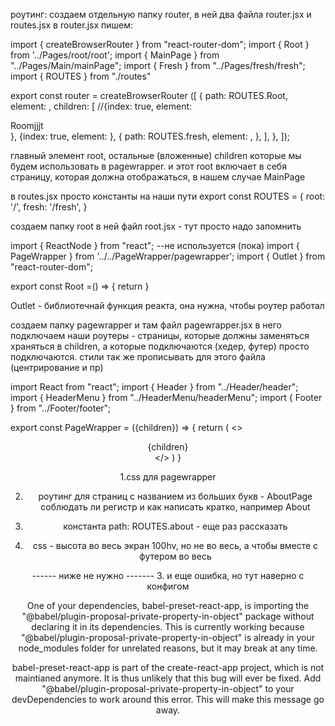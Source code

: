 
роутинг:
создаем отдельную папку router, в ней два файла router.jsx и routes.jsx
в router.jsx пишем: 

import { createBrowserRouter } from "react-router-dom";
import { Root } from '../Pages/root/root';
import { MainPage } from "../Pages/Main/mainPage";
import { Fresh } from "../Pages/fresh/fresh";
import { ROUTES } from "./routes"

export const router = createBrowserRouter ([
    {
        path: ROUTES.Root,
        element: <Root />,
        children: [
            //{index: true, element: <div>Roomjjjt</div>},
            {index: true, element: <MainPage />},
            {
                path: ROUTES.fresh,
                element: <Fresh />,
            },
        ],
    },
]);


главный элемент root, остальные (вложенные) children которые мы будем использовать в pagewrapper. и этот root включает в себя страницу,
 которая должна отображаться, в нашем случае MainPage


в routes.jsx просто константы на наши пути
export const ROUTES = {
    root: '/',
    fresh: '/fresh',
}


создаем папку root в ней файл root.jsx - тут просто надо запомнить

import { ReactNode } from "react";                  --не используется (пока)
import { PageWrapper } from '../../PageWrapper/pagewrapper';
import { Outlet } from "react-router-dom";

export const Root =() => {
    return <PageWrapper><Outlet/>  </PageWrapper>
}

Outlet - библиотечнай функция реакта, она нужна, чтобы роутер работал



создаем папку pagewrapper и там файл pagewrapper.jsx  в него подключаем
наши роутеры - страницы, которые должны заменяться храняться в children,
а которые подключаются (хедер, футер) просто подключаются. стили так же
прописывать для этого файла (центрирование и пр)


import React from "react";
import { Header } from "../Header/header";
import { HeaderMenu } from "../HeaderMenu/headerMenu";
import { Footer } from "../Footer/footer";

export const PageWrapper = ({children}) => {
    return (
        <>
        <HeaderMenu />
        <Header />
        {children}
        <Footer />
        </>
    )
}



1.css для pagewrapper

2. роутинг для страниц с названием из больших букв - AboutPage
соблюдать ли регистр и как написать кратко, например About

3. константа path: ROUTES.about - еще раз рассказать 

4. css - высота во весь экран 100hv, но не во весь, а чтобы вместе с футером во весь

------ ниже не нужно -------
3. и еще ошибка, но тут наверно с конфигом

One of your dependencies, babel-preset-react-app, is importing the
"@babel/plugin-proposal-private-property-in-object" package without
declaring it in its dependencies. This is currently working because
"@babel/plugin-proposal-private-property-in-object" is already in your
node_modules folder for unrelated reasons, but it may break at any time.

babel-preset-react-app is part of the create-react-app project, which
is not maintianed anymore. It is thus unlikely that this bug will
ever be fixed. Add "@babel/plugin-proposal-private-property-in-object" to
your devDependencies to work around this error. This will make this message
go away.
  
